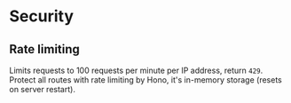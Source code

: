 # Security

## Rate limiting

Limits requests to 100 requests per minute per IP address, return `429`.
Protect all routes with rate limiting by Hono, it's in-memory storage (resets on server restart).
